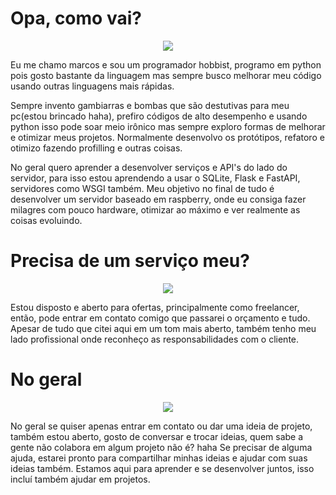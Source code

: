 # Opa, como vai?
<p align="center">
  <img src="https://i.pinimg.com/originals/57/ba/97/57ba970e787c390fcccc4ee61c75ad86.gif">
</p>

Eu me chamo marcos e sou um programador hobbist, programo em python pois gosto bastante da linguagem mas sempre busco melhorar meu código usando outras linguagens mais rápidas.

Sempre invento gambiarras e bombas que são destutivas para meu pc(estou brincado haha), prefiro códigos de alto desempenho e usando python isso pode soar meio irônico mas sempre exploro formas de melhorar e otimizar meus projetos. Normalmente desenvolvo os protótipos, refatoro e otimizo fazendo profilling e outras coisas.

No geral quero aprender a desenvolver serviços e API's do lado do servidor, para isso estou aprendendo a usar o SQLite, Flask e FastAPI, servidores como WSGI também. Meu objetivo no final de tudo é desenvolver um servidor baseado em raspberry, onde eu consiga fazer milagres com pouco hardware, otimizar ao máximo e ver realmente as coisas evoluindo.

# Precisa de um serviço meu?
<p align="center">
  <img src="https://i.pinimg.com/originals/7d/97/f8/7d97f84ae99be5a47c2014402029b29a.gif">
</p>

Estou disposto e aberto para ofertas, principalmente como freelancer, então, pode entrar em contato comigo que passarei o orçamento e tudo. Apesar de tudo que citei aqui em um tom mais aberto, também tenho meu lado profissional onde reconheço as responsabilidades com o cliente.

# No geral
<p align="center">
  <img src="https://i.pinimg.com/originals/20/37/59/203759c610a8294ca55be2fb1b51e1f6.gif">
</p>

No geral se quiser apenas entrar em contato ou dar uma ideia de projeto, também estou aberto, gosto de conversar e trocar ideias, quem sabe a gente não colabora em algum projeto não é? haha
Se precisar de alguma ajuda, estarei pronto para compartilhar minhas ideias e ajudar com suas ideias também. Estamos aqui para aprender e se desenvolver juntos, isso incluí também ajudar em projetos.


<!---
MarcosDevHub/MarcosDevHub is a ✨ special ✨ repository because its `README.md` (this file) appears on your GitHub profile.
You can click the Preview link to take a look at your changes.
--->

